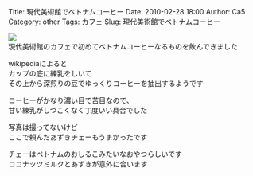 Title: 現代美術館でベトナムコーヒー
Date: 2010-02-28 18:00
Author: Ca5
Category: other
Tags: カフェ
Slug: 現代美術館でベトナムコーヒー

[![](http://farm3.static.flickr.com/2717/4391218953_d86b307008_m.jpg)](http://www.flickr.com/photos/46200029@N06/4391218953/)  
現代美術館のカフェで初めてベトナムコーヒーなるものを飲んできました

wikipediaによると  
カップの底に練乳をしいて  
その上から深煎りの豆でゆっくりコーヒーを抽出するようです

コーヒーがかなり濃い目で苦目なので、  
甘い練乳がしつこくなく丁度いい具合でした

写真は撮ってないけど  
ここで頼んだあずきチェーもうまかったです

チェーはベトナムのおしるこみたいなおやつらしいです  
ココナッツミルクとあずきが意外に合います
